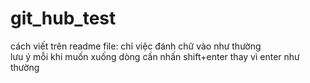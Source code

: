# git_hub_test
cách viết trên readme file: chỉ việc đánh chữ vào như thường  
lưu ý mỗi khi muốn xuống dòng cần nhấn shift+enter thay vì enter như thường
